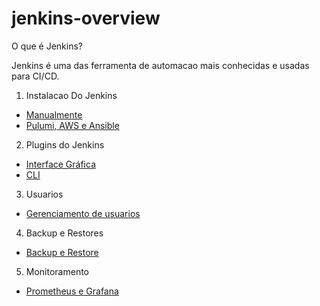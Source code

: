 # jenkins-overview

O que é Jenkins?

Jenkins é uma das ferramenta de automacao mais conhecidas e usadas para CI/CD.

1. Instalacao Do Jenkins
  - [Manualmente](https://github.com/fbrunoviana/jenkins-overview/tree/main/00%20-%20Instalacao/00%20-%20Manual)
  - [Pulumi, AWS e Ansible](https://github.com/fbrunoviana/jenkins-overview/blob/main/00%20-%20Instalacao/01%20-%20Pulumi%2C%20AWS%20e%20Ansible/readme.md)

2. Plugins do Jenkins
  - [Interface Gráfica](https://github.com/fbrunoviana/jenkins-overview/blob/main/01%20-%20Plugins%20do%20Jenkins/00%20-%20Interface%20grafica/readme.md)
  - [CLI](https://github.com/fbrunoviana/jenkins-overview/blob/main/01%20-%20Plugins%20do%20Jenkins/01%20-%20CLI/readme.md) 

3. Usuarios
  - [Gerenciamento de usuarios](https://github.com/fbrunoviana/jenkins-overview/blob/main/02%20-%20Gerenciamento%20de%20Usu%C3%A1rios/readme.md)

4. Backup e Restores
  - [Backup e Restore](https://github.com/fbrunoviana/jenkins-overview/blob/main/03%20-%20Backup%20e%20Restores/readme.md)

5. Monitoramento
  - [Prometheus e Grafana](https://github.com/fbrunoviana/jenkins-overview/blob/main/04%20-%20Monitoramento/readme.md)